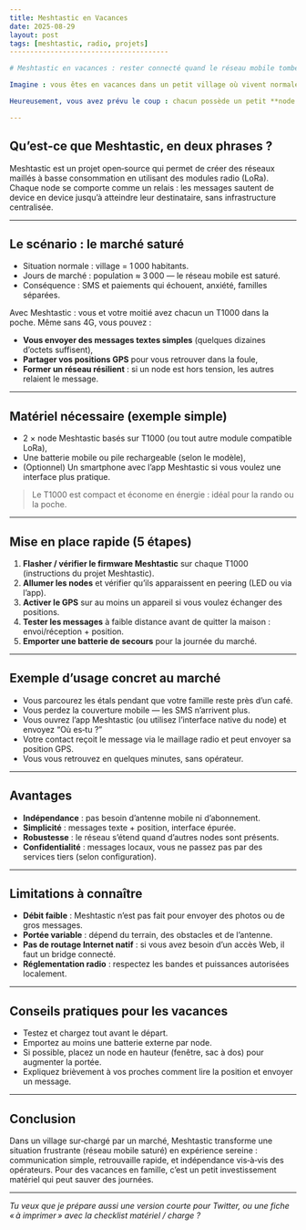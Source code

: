 ```yaml
---
title: Meshtastic en Vacances
date: 2025-08-29
layout: post
tags: [meshtastic, radio, projets]
---------------------------------------

# Meshtastic en vacances : rester connecté quand le réseau mobile tombe

Imagine : vous êtes en vacances dans un petit village où vivent normalement 1 000 personnes. Les jours de marché, la population triple — et avec elle la charge sur le réseau mobile. Résultat : SMS qui n’arrivent pas, appels qui échouent, et même les TPE des commerçants qui se retrouvent hors ligne.

Heureusement, vous avez prévu le coup : chacun possède un petit **node Meshtastic** basé sur un T1000. Ces appareils créent un **réseau maillé radio** indépendant des opérateurs. Voici un guide clair et pratique (niveau vulgarisation) pour expliquer ce que vous gagnez et comment l’utiliser.

---
```


## Qu’est‑ce que Meshtastic, en deux phrases ?

Meshtastic est un projet open‑source qui permet de créer des réseaux maillés à basse consommation en utilisant des modules radio (LoRa). Chaque node se comporte comme un relais : les messages sautent de device en device jusqu’à atteindre leur destinataire, sans infrastructure centralisée.

---

## Le scénario : le marché saturé

* Situation normale : village = 1 000 habitants.
* Jours de marché : population ≈ 3 000 — le réseau mobile est saturé.
* Conséquence : SMS et paiements qui échouent, anxiété, familles séparées.

Avec Meshtastic : vous et votre moitié avez chacun un T1000 dans la poche. Même sans 4G, vous pouvez :

* **Vous envoyer des messages textes simples** (quelques dizaines d’octets suffisent),
* **Partager vos positions GPS** pour vous retrouver dans la foule,
* **Former un réseau résilient** : si un node est hors tension, les autres relaient le message.

---

## Matériel nécessaire (exemple simple)

* 2 × node Meshtastic basés sur T1000 (ou tout autre module compatible LoRa),
* Une batterie mobile ou pile rechargeable (selon le modèle),
* (Optionnel) Un smartphone avec l’app Meshtastic si vous voulez une interface plus pratique.

> Le T1000 est compact et économe en énergie : idéal pour la rando ou la poche.

---

## Mise en place rapide (5 étapes)

1. **Flasher / vérifier le firmware Meshtastic** sur chaque T1000 (instructions du projet Meshtastic).
2. **Allumer les nodes** et vérifier qu’ils apparaissent en peering (LED ou via l’app).
3. **Activer le GPS** sur au moins un appareil si vous voulez échanger des positions.
4. **Tester les messages** à faible distance avant de quitter la maison : envoi/réception + position.
5. **Emporter une batterie de secours** pour la journée du marché.

---

## Exemple d’usage concret au marché

* Vous parcourez les étals pendant que votre famille reste près d’un café.
* Vous perdez la couverture mobile — les SMS n’arrivent plus.
* Vous ouvrez l’app Meshtastic (ou utilisez l’interface native du node) et envoyez “Où es‑tu ?”
* Votre contact reçoit le message via le maillage radio et peut envoyer sa position GPS.
* Vous vous retrouvez en quelques minutes, sans opérateur.

---

## Avantages

* **Indépendance** : pas besoin d’antenne mobile ni d’abonnement.
* **Simplicité** : messages texte + position, interface épurée.
* **Robustesse** : le réseau s’étend quand d’autres nodes sont présents.
* **Confidentialité** : messages locaux, vous ne passez pas par des services tiers (selon configuration).

---

## Limitations à connaître

* **Débit faible** : Meshtastic n’est pas fait pour envoyer des photos ou de gros messages.
* **Portée variable** : dépend du terrain, des obstacles et de l’antenne.
* **Pas de routage Internet natif** : si vous avez besoin d’un accès Web, il faut un bridge connecté.
* **Réglementation radio** : respectez les bandes et puissances autorisées localement.

---

## Conseils pratiques pour les vacances

* Testez et chargez tout avant le départ.
* Emportez au moins une batterie externe par node.
* Si possible, placez un node en hauteur (fenêtre, sac à dos) pour augmenter la portée.
* Expliquez brièvement à vos proches comment lire la position et envoyer un message.

---

## Conclusion

Dans un village sur‑chargé par un marché, Meshtastic transforme une situation frustrante (réseau mobile saturé) en expérience sereine : communication simple, retrouvaille rapide, et indépendance vis‑à‑vis des opérateurs. Pour des vacances en famille, c’est un petit investissement matériel qui peut sauver des journées.

---

*Tu veux que je prépare aussi une version courte pour Twitter, ou une fiche « à imprimer » avec la checklist matériel / charge ?*
